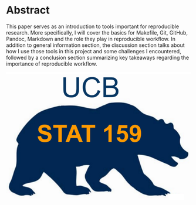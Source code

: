 # Abstract

This paper serves as an introduction to tools important for reproducible research. More specifically, I will cover the basics for Makefile, Git, GitHub, Pandoc, Markdown and the role they play in reproducible workflow. In addition to general information section, the discussion section talks about how I use those tools in this project and some challenges I encountered, followed by a conclusion section summarizing key takeaways regarding the importance of reproducible workflow.

![](../../images/stat159-logo.png)
